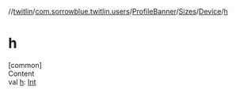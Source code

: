 //[twitlin](../../../../index.md)/[com.sorrowblue.twitlin.users](../../../index.md)/[ProfileBanner](../../index.md)/[Sizes](../index.md)/[Device](index.md)/[h](h.md)



# h  
[common]  
Content  
val [h](h.md): [Int](https://kotlinlang.org/api/latest/jvm/stdlib/kotlin/-int/index.html)  



